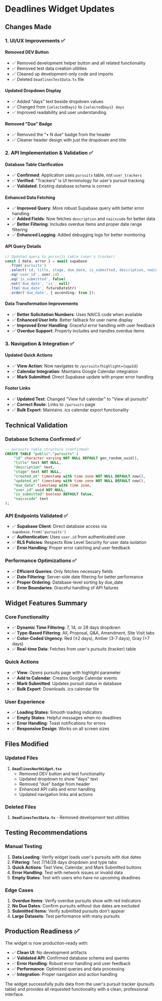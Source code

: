 # Deadlines Widget Updates

## Changes Made

### 1. UI/UX Improvements ✅

#### Removed DEV Button
- ✅ Removed development helper button and all related functionality
- ✅ Removed test data creation utilities
- ✅ Cleaned up development-only code and imports
- ✅ Deleted `DeadlinesTestData.ts` file

#### Updated Dropdown Display
- ✅ Added "days" text beside dropdown values
- ✅ Changed from `{selectedDays}` to `{selectedDays} days`
- ✅ Improved readability and user understanding

#### Removed "Due" Badge
- ✅ Removed the "• N due" badge from the header
- ✅ Cleaner header design with just the dropdown and title

### 2. API Implementation & Validation ✅

#### Database Table Clarification
- ✅ **Confirmed**: Application uses `pursuits` table, not `user_trackers`
- ✅ **Verified**: "Trackers" is UI terminology for user's pursuit tracking
- ✅ **Validated**: Existing database schema is correct

#### Enhanced Data Fetching
- ✅ **Improved Query**: More robust Supabase query with better error handling
- ✅ **Added Fields**: Now fetches `description` and `naicscode` for better data
- ✅ **Better Filtering**: Includes overdue items and proper date range filtering
- ✅ **Enhanced Logging**: Added debugging logs for better monitoring

#### API Query Details
```typescript
// Updated query to pursuits table (user's tracker)
const { data, error } = await supabase
  .from('pursuits')
  .select('id, title, stage, due_date, is_submitted, description, naicscode')
  .eq('user_id', user.id)
  .eq('is_submitted', false)
  .not('due_date', 'is', null)
  .lte('due_date', futureDateStr)
  .order('due_date', { ascending: true });
```

#### Data Transformation Improvements
- ✅ **Better Solicitation Numbers**: Uses NAICS code when available
- ✅ **Enhanced User Info**: Better fallback for user name display
- ✅ **Improved Error Handling**: Graceful error handling with user feedback
- ✅ **Overdue Support**: Properly includes and handles overdue items

### 3. Navigation & Integration ✅

#### Updated Quick Actions
- ✅ **View Action**: Now navigates to `/pursuits?highlight={oppId}`
- ✅ **Calendar Integration**: Maintains Google Calendar integration
- ✅ **Mark Submitted**: Direct Supabase update with proper error handling

#### Footer Links
- ✅ **Updated Text**: Changed "View full calendar" to "View all pursuits"
- ✅ **Correct Route**: Links to `/pursuits` page
- ✅ **Bulk Export**: Maintains .ics calendar export functionality

## Technical Validation

### Database Schema Confirmed ✅
```sql
-- pursuits table structure (confirmed)
CREATE TABLE "public"."pursuits" (
    "id" character varying NOT NULL DEFAULT gen_random_uuid(),
    "title" text NOT NULL,
    "description" text,
    "stage" text NOT NULL,
    "created_at" timestamp with time zone NOT NULL DEFAULT now(),
    "updated_at" timestamp with time zone NOT NULL DEFAULT now(),
    "due_date" timestamp with time zone,
    "user_id" uuid NOT NULL,
    "is_submitted" boolean DEFAULT false,
    "naicscode" text
);
```

### API Endpoints Validated ✅
- ✅ **Supabase Client**: Direct database access via `supabase.from('pursuits')`
- ✅ **Authentication**: Uses `user.id` from authenticated user
- ✅ **RLS Policies**: Respects Row Level Security for user data isolation
- ✅ **Error Handling**: Proper error catching and user feedback

### Performance Optimizations ✅
- ✅ **Efficient Queries**: Only fetches necessary fields
- ✅ **Date Filtering**: Server-side date filtering for better performance
- ✅ **Proper Ordering**: Database-level sorting by due_date
- ✅ **Error Boundaries**: Graceful handling of API failures

## Widget Features Summary

### Core Functionality
- ✅ **Dynamic Time Filtering**: 7, 14, or 28 days dropdown
- ✅ **Type-Based Filtering**: All, Proposal, Q&A, Amendment, Site Visit tabs
- ✅ **Color-Coded Urgency**: Red (≤2 days), Amber (3-7 days), Gray (>7 days)
- ✅ **Real-time Data**: Fetches from user's pursuits (tracker) table

### Quick Actions
- ✅ **View**: Opens pursuits page with highlight parameter
- ✅ **Add to Calendar**: Creates Google Calendar events
- ✅ **Mark Submitted**: Updates pursuit status in database
- ✅ **Bulk Export**: Downloads .ics calendar file

### User Experience
- ✅ **Loading States**: Smooth loading indicators
- ✅ **Empty States**: Helpful messages when no deadlines
- ✅ **Error Handling**: Toast notifications for errors
- ✅ **Responsive Design**: Works on all screen sizes

## Files Modified

### Updated Files
1. **`DeadlinesNextWidget.tsx`**
   - Removed DEV button and test functionality
   - Updated dropdown to show "days" text
   - Removed "due" badge from header
   - Enhanced API calls and error handling
   - Updated navigation links and actions

### Deleted Files
1. **`DeadlinesTestData.ts`** - Removed development test utilities

## Testing Recommendations

### Manual Testing
1. **Data Loading**: Verify widget loads user's pursuits with due dates
2. **Filtering**: Test 7/14/28 days dropdown and type tabs
3. **Quick Actions**: Test View, Calendar, and Mark Submitted buttons
4. **Error Handling**: Test with network issues or invalid data
5. **Empty States**: Test with users who have no upcoming deadlines

### Edge Cases
1. **Overdue Items**: Verify overdue pursuits show with red indicators
2. **No Due Dates**: Confirm pursuits without due dates are excluded
3. **Submitted Items**: Verify submitted pursuits don't appear
4. **Large Datasets**: Test performance with many pursuits

## Production Readiness ✅

The widget is now production-ready with:
- ✅ **Clean UI**: No development artifacts
- ✅ **Validated API**: Confirmed database schema and queries
- ✅ **Error Handling**: Robust error handling and user feedback
- ✅ **Performance**: Optimized queries and data processing
- ✅ **Integration**: Proper navigation and action handling

The widget successfully pulls data from the user's pursuit tracker (pursuits table) and provides all requested functionality with a clean, professional interface.
